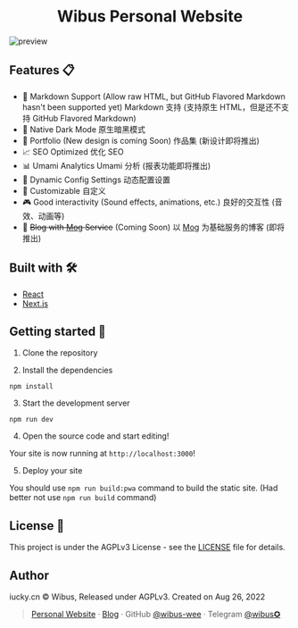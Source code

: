 <h1 align="center">Wibus Personal Website</h1>


<p align="center">

![preview](https://user-images.githubusercontent.com/62133302/203961974-33b06bd9-f2ee-495b-9110-9ece714ada91.png)

</p>

## Features 📋

- 📝 Markdown Support  (Allow raw HTML, but GitHub Flavored Markdown hasn't been supported yet) Markdown 支持 (支持原生 HTML，但是还不支持 GitHub Flavored Markdown)
- 🌙 Native Dark Mode 原生暗黑模式
- 📂 Portfolio  (New design is coming Soon) 作品集 (新设计即将推出)
- 📈 SEO Optimized 优化 SEO
- 📊 Umami Analytics Umami 分析 (报表功能即将推出)
- 📄 Dynamic Config Settings 动态配置设置
- 🎨 Customizable 自定义
- 🎮 Good interactivity  (Sound effects, animations, etc.) 良好的交互性 (音效、动画等)
- 📝 ~~Blog with [Mog](https://mog.js.org) Service~~  (Coming Soon) 以 [Mog](https://mog.js.org) 为基础服务的博客 (即将推出)
## Built with 🛠️

- [React](https://reactjs.org/)
- [Next.js](https://nextjs.org/)

## Getting started 🚀

1. Clone the repository

2. Install the dependencies

`npm install`

3. Start the development server

`npm run dev`

4. Open the source code and start editing!

Your site is now running at `http://localhost:3000`!

5. Deploy your site

You should use `npm run build:pwa` command to build the static site. (Had better not use `npm run build` command)

## License 📄

This project is under the AGPLv3 License - see the [LICENSE](LICENSE) file for details.
## Author

iucky.cn © Wibus, Released under AGPLv3. Created on Aug 26, 2022

> [Personal Website](http://iucky.cn/) · [Blog](https://blog.iucky.cn/) · GitHub [@wibus-wee](https://github.com/wibus-wee/) · Telegram [@wibus✪](https://t.me/wibus_wee)
